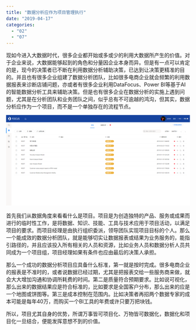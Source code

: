 ```yaml
---
title: "数据分析应作为项目管理执行"
date: "2019-04-17"
categories: 
  - "02"
  - "07"
---
```


现如今进入大数据时代，很多企业都开始或多或少的利用大数据所产生的价值。对于企业来说，大数据能够起到的角色和分量因企业本身而异。但是有一点可以肯定的是，现今的决策者已不断在利用数据分析辅助决策，已达到让决策更精准的目的。并且也有很多企业组建了数据分析团队，比如很多电商企业就会频繁的利用数据报表来诊断店铺问题，亦或者有很多企业利用DataFocus、Power BI等基于AI的智能数据分析工具来辅助决策。但是也有很多企业在数据分析的实施上遇到问题，尤其是在分析团队和业务团队之间，似乎总有不可逾越的鸿沟，但其实，数据分析应作为一个项目，而不是一个单独存在的流程节点。

![](images/word-image-319.png)

首先我们从数据角度来看看什么是项目。项目是为创造独特的产品、服务或成果而进行的临时性工作，是将数据、知识、技能、工具与技术应用于项目活动，以满足项目的要求。而项目经理是由执行组织委派，领导团队实现项目目标的个人。那么一个能成效的数据分析团队，就是能够切实让数据报表或结果为业务服务的，能指引路径的，并且应该投入所有相关的人员和资源，比如业务人员和数据分析人员共同成为一个项目组，项目经理如果有条件也应由最后的决策人承担。

那么一个成功的数据分析项目应具备什么标准，第一就是按时完成。很多电商企业的报表是不准时的，或者说数据已经过期，尤其是把报表交给一些服务商来做，就会大大增加沟通和协调所耗费的时间。第二是质量符合预期要求。比如说可视化，那么出来的数据结果应是符合标准的，比如要求是全国客户分布，那么出来的应是一个地图或饼图等。第三是成本控制在范围内。比如决策者再招两个数据专家的成本可能是每年40万，而购买一个BI工具的年费或许只要万把块钱。

所以，项目尤其自身的优势，所谓万事皆可项目化、万物皆可数据化，数据化和项目化一旦结合，便能发挥意想不到的价值。
